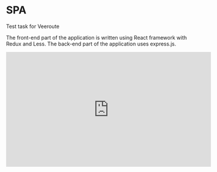 # SPA

Test task for Veeroute

The front-end part of the application is written using React framework with Redux and Less.
The back-end part of the application uses express.js.


<iframe width="560" height="315" src="https://www.youtube.com/embed/EgNy5RncteA" frameborder="0" allow="autoplay; encrypted-media" allowfullscreen></iframe>